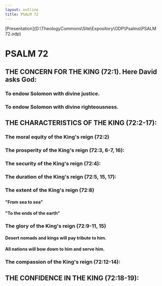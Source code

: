```yaml
---
layout: outline
title: PSALM 72
---
```

[Presentation](D:\TheologyCommons\Site\Expository\ODP\Psalms\PSALM 72.odp)
# PSALM 72 
## THE CONCERN FOR THE KING (72:1). Here David asks God: 
###  To endow Solomon with divine justice. 
###  To endow Solomon with divine righteousness. 
## THE CHARACTERISTICS OF THE KING (72:2-17): 
###  The moral equity of the King\'s reign (72:2) 
###  The prosperity of the King\'s reign (72:3, 6-7, 16): 
###  The security of the King\'s reign (72:4): 
###  The duration of the King\'s reign (72:5, 15, 17): 
###  The extent of the King\'s reign (72:8) 
####  \"From sea to sea\" 
####  \"To the ends of the earth\" 
###  The glory of the King\'s reign (72:9-11, 15) 
####  Desert nomads and kings will pay tribute to him. 
####  All nations will bow down to him and serve him. 
###  The compassion of the King\'s reign (72:12-14): 
## THE CONFIDENCE IN THE KING (72:18-19): 
